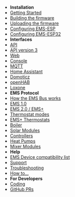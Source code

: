 - **Installation**
- [Getting Started](getting_started)
- [Building the firmware](Building-firmware)
- [Uploading the firmware](Uploading-firmware)
- [Configuring EMS-ESP](Configure-firmware)
- [Configuring EMS-ESP32](Configure-firmware32)
- **Interfaces**
- [API](API)
- [API version 3](APIv3)
- [Web](Web)
- [Console](Console)
- [MQTT](MQTT)
- [Home Assistant](Home-Assistant)
- [Domoticz](Domoticz)
- [openHAB](openHAB)
- [Loxone](loxone)
- **EMS Protocol**
- [How the EMS Bus works](How-the-EMS-bus-works)
- [EMS 1.0](EMS-Telegram-Types)
- [EMS 2.0 / EMS+](Deciphering-EMS-Plus)
- [Thermostat modes](Thermostat-Modes-RC35-vs-RC300)
- [EMS+ Thermostats](RC3xx-Thermostats)
- [Boiler](Boiler)
- [Solar Modules](SM100)
- [Controllers](MC110-controller)
- [Heat Pumps](HeatPump)
- [Mixer Modules](Mixer_module)
- **Help**
- [EMS Device compatibility list](Supported-EMS-Devices)
- [Support](Support)
- [Troubleshooting](Troubleshooting)
- [How to...](Howto)
- **For Developers**
- [Coding](Coding)
- [GitHub PRs](Contributing)
